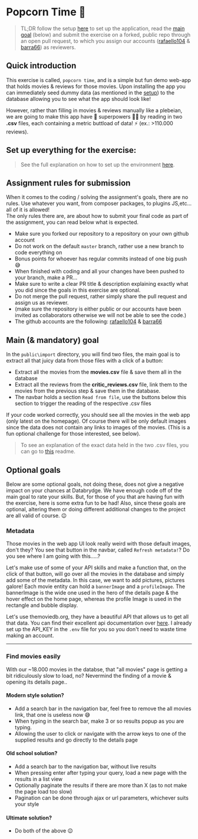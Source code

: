# Popcorn Time :popcorn:
> TL;DR follow the setup [here](setup.md) to set up the application, read the [main goal](#main--mandatory-goal) (below) and submit the exercise on a forked, public repo through an open pull request, to which you assign our accounts ([rafaello104](https://github.com/rafaello104) & [barra66](https://github.com/barra66)) as reviewers.

## Quick introduction

This exercise is called, `popcorn time`, and is a simple but fun demo web-app that holds movies & reviews for those movies. Upon installing the app you can immediately seed dummy data (as mentioned in the [setup](setup.md#setting-up-the-database--the-docker-service-on-linux--mac-os)) to the database allowing you to see what the app should look like!

However, rather than filling in movies & reviews manually like a plebeian, <br/>we are going to make this app have :superhero: superpowers :superhero_woman: by reading in two **.csv** files, each containing a metric buttload of data! :zap: (ex.: >110.000 reviews). 

## Set up everything for the exercise:
> See the full explanation on how to set up the environment [here](setup.md).


## Assignment rules for submission
When it comes to the coding / solving the assignment's goals, there are no rules. Use whatever you want, from composer packages, to plugins JS,etc... all of it is allowed! <br/>
The only rules there are, are about how to submit your final code as part of the assignment, you can read below what is expected.

- Make sure you forked our repository to a repository on your own github account
- Do not work on the default `master` branch, rather use a new branch to code everything on
- Bonus points for whoever has regular commits instead of one big push :sweat_smile:
- When finished with coding and all your changes have been pushed to your branch, make a PR...
- Make sure to write a clear PR title & description explaining exactly what you did since the goals in this exercise are optional.
- Do not merge the pull request, rather simply share the pull request and assign us as reviewer.
- (make sure the repository is either public or our accounts have been invited as collaborators otherwise we will not be able to see the code.)
- The github accounts are the following: [rafaello104](https://github.com/rafaello104) & [barra66](https://github.com/barra66)

## Main (& mandatory) goal
In the `public\import` directory, you will find two files, the main goal is to extract all that juicy data from those files with a click of a button:
- Extract all the movies from the **movies.csv** file & save them all in the database
- Extract all the reviews from the **critic_reviews.csv** file, link them to the movies from the previous step & save them in the database.
- The navbar holds a section `Read from file`, use the buttons below this section to trigger the reading of the respective .csv files 

If your code worked correctly, you should see all the movies in the web app (only latest on the homepage). Of course there will be only default images since the data does not contain any links to images of the movies. (This is a fun optional challenge for those interested, see below).

> To see an explanation of the exact data held in the two .csv files, you can go to [this](public/import/README.md) readme.


## Optional goals
Below are some optional goals, not doing these, does not give a negative impact on your chances at Databrydge. We have enough code off of the main goal to rate your skills. But, for those of you that are having fun with the exercise, here is some extra fun to be had! Also, since these goals are optional, altering them or doing different additional changes to the project are all valid of course. :wink:

### Metadata
Those movies in the web app UI look really weird with those default images, don't they? You see that button in the navbar, called `Refresh metadata!`? Do you see where I am going with this.....?

Let's make use of some of your API skills and make a function that, on the click of that button, will go over all the movies in the database and simply add some of the metadata. In this case, we want to add pictures, pictures galore! Each movie entity can hold a `bannerImage` and a `profileImage`. The bannerImage is the wide one used in the hero of the details page & the hover effect on the home page, whereas the profile Image is used in the rectangle and bubble display.  

Let's use themoviedb.org, they have a beautiful API that allows us to get all that data. You can find their excellent api documentation over [here](https://developers.themoviedb.org/3/getting-started/introduction). I already set up the API_KEY in the `.env` file for you so you don't need to waste time making an account.

---

### Find movies easily
With our ~18.000 movies in the databse, that "all movies" page is getting a bit ridiculously slow to load, no? Nevermind the finding of a movie & opening its details page..

#### Modern style solution?
- Add a search bar in the navigation bar, feel free to remove the all movies link, that one is useless now :sweat_smile:
- When typing in the search bar, make 3 or so results popup as you are typing. 
- Allowing the user to click or navigate with the arrow keys to one of the supplied results and go directly to the details page


#### Old school solution?
- Add a search bar to the navigation bar, without live results
- When pressing enter after typing your query, load a new page with the results in a list view
- Optionally paginate the results if there are more than X (as to not make the page load too slow)
- Pagination can be done through ajax or url parameters, whichever suits your style

#### Ultimate solution?
- Do both of the above :wink: